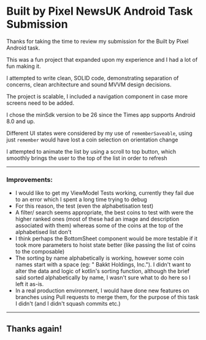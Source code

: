 # Built by Pixel NewsUK Android Task Submission

Thanks for taking the time to review my submission for the Built by Pixel Android task.

This was a fun project that expanded upon my experience and I had a lot of fun making it.

I attempted to write clean, SOLID code, demonstrating separation of concerns, clean architecture and sound MVVM design decisions.  

The project is scalable, I included a navigation component in case more screens need to be added.

I chose the minSdk version to be 26 since the Times app supports Android 8.0 and up.

Different UI states were considered by my use of `rememberSaveable`, using just `remember` would have lost a coin selection on orientation change

I attempted to animate the list by using a scroll to top button, which smoothly brings the user to the top of the list in order to refresh

---

### Improvements:

- I would like to get my ViewModel Tests working, currently they fail due to an error which I spent a long time trying to debug
- For this reason, the test (even the alphabetisation test)
- A filter/ search seems appropriate, the best coins to test with were the higher ranked ones (most of these had an image and description associated with them)
whereas some of the coins at the top of the alphabetised list don't
- I think perhaps the BottomSheet component would be more testable if it took more parameters to hoist state better (like passing the list of coins to the composable)
- The sorting by name alphabetically is working, however some coin names start with a space (eg: " Bakkt Holdings, Inc."). I didn't want to alter the data and logic of kotlin's sorting function,
although the brief said sorted alphabetically by name, I wasn't sure what to do here so I left it as-is.
- In a real production environment, I would have done new features on branches using Pull requests to merge them, for the purpose of this task I didn't (and I didn't squash commits etc.)

---

## Thanks again!
